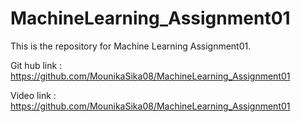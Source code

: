 # MachineLearning_Assignment01
This is the repository for Machine Learning Assignment01.

Git hub link : https://github.com/MounikaSika08/MachineLearning_Assignment01

Video link : https://github.com/MounikaSika08/MachineLearning_Assignment01
